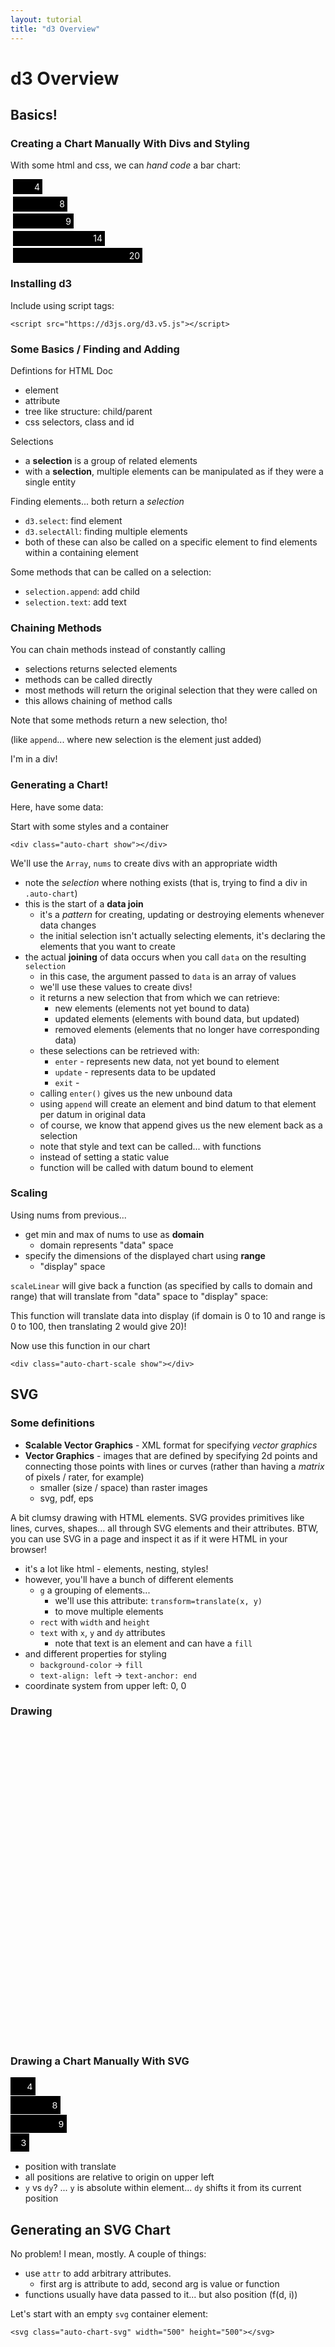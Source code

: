 ```yaml
---
layout: tutorial
title: "d3 Overview"
---
```



# d3 Overview

## Basics!

### Creating a Chart Manually With Divs and Styling

With some html and css, we can _hand code_ a bar chart:

<style class="show">
.manual-chart div {
text-align: right;
background-color: black;
color: white;
padding: 0.25em;
margin: 0.25em;
}
</style>

<div class="manual-chart show" markdown="block">
  <div style="width: 40px;">4</div>
  <div style="width: 80px;">8</div>
  <div style="width: 90px;">9</div>
  <div style="width: 140px;">14</div>
  <div style="width: 200px;">20</div>
</div>



### Installing d3

Include using script tags:

```
<script src="https://d3js.org/d3.v5.js"></script>
```
<script src="https://d3js.org/d3.v5.js"></script>


<!--
<div id="scratch">Scratch Pad</div>
-->

### Some Basics / Finding and Adding

Defintions for HTML Doc

* element
* attribute
* tree like structure: child/parent
* css selectors, class and id

Selections

* a __selection__ is a group of related elements
* with a __selection__, multiple elements can be manipulated as if they were a single entity

Finding elements... both return a _selection_

* `d3.select`: find element
* `d3.selectAll`: finding multiple  elements
* both of these can also be called on a specific element to find elements within a containing element

Some methods that can be called on a selection:

* `selection.append`: add child
* `selection.text`: add text

<script>
const body = d3.select('body');
const div = body.append('div')
div.attr('id', 'scratch')
div.text('END OF BODY')
</script>

### Chaining Methods

You can chain methods instead of constantly calling 

* selections returns selected elements
* methods can be called directly
* most methods will return the original selection that they were called on
* this allows chaining of method calls

<script>
d3.select('#scratch')
	.style('font-size', '2em')
	.style('font-color', 'green')
	.attr('className', 'foo');
</script>

Note that some methods return a new selection, tho!

(like `append`... where new selection is the element just added)

<div class="demo-append show">
I'm in a div!
</div>

<script>
d3.select('.demo-append')
	.append('h1')
	.style('font-color', 'red')
	.text('I AM ADDED!');
</script>


### Generating a Chart!

Here, have some data:

<script>
const nums = Array(10).fill(20).map(ele => Math.floor(Math.random() * ele)); 
console.log(nums);
</script>

Start with some styles and a container

```
<div class="auto-chart show"></div>
```

<div class="auto-chart show"></div>

<style class="show">
.auto-chart div {
text-align: right;
background-color: black;
color: white;
padding: 0.25em;
margin: 0.25em;
}
</style>


We'll use the `Array`, `nums` to create divs with an appropriate width

<script>
d3.select(".auto-chart")
	.selectAll("div")
		.data(nums)
	.enter().append('div')
		.style('width', d => d * 10 + 'px')
		.text(d => d);
</script>

* note the _selection_ where nothing exists (that is, trying to find a div in `.auto-chart`)
* this is the start of a __data join__ 
	* it's a _pattern_ for creating, updating or destroying elements whenever data changes
	* the initial selection isn't actually selecting elements, it's declaring the elements that you want to create
* the actual __joining__ of data occurs when you call `data` on the resulting `selection`
	* in this case, the argument passed to `data` is an array of values
	* we'll use these values to create divs!
	* it returns a new selection that from which we can retrieve:
		* new elements (elements not yet bound to data)
		* updated elements (elements with bound data, but updated)
		* removed elements (elements that no longer have corresponding data)
	* these selections can be retrieved with:
		* `enter` - represents new data, not yet bound to element
		* `update` - represents data to be updated
		* `exit` - 
	* calling `enter()` gives us the new unbound data
	* using `append` will create an element and bind datum to that element per datum in original data
	* of course, we know that append gives us the new element back as a selection
	* note that style and text can be called... with functions
	* instead of setting a static value
	* function will be called with datum bound to element


### Scaling 


Using nums from previous...

* get min and max of nums to use as __domain__
	* domain represents "data" space
* specify the dimensions of the displayed chart using __range__
	* "display" space

`scaleLinear` will give back a function (as specified by calls to domain and range) that will translate from "data" space to "display" space:

<script>
const x = d3.scaleLinear()
	.domain([0, d3.max(nums)])
	.range([0, 20 * d3.max(nums)])
</script>

This function will translate data into display (if domain is 0 to 10 and range is 0 to 100, then translating 2 would give 20)!

Now use this function in our chart

<style class="show">
.auto-chart-scale div {
text-align: right;
background-color: black;
color: white;
padding: 0.25em;
margin: 0.25em;
}
</style>

```
<div class="auto-chart-scale show"></div>
```

<div class="auto-chart-scale show"></div>

<script>
d3.select('.auto-chart-scale')
	.selectAll('div')
		.data(nums)
	.enter().append('div')
		.style('width', d => x(d) + 'px')
		.text(d => d);
		
</script>

## SVG

### Some definitions

* __Scalable Vector Graphics__ - XML format for specifying _vector graphics_
* __Vector Graphics__ - images that are defined by specifying 2d points and connecting those points with lines or curves (rather than having a _matrix_ of pixels / rater, for example)
	* smaller (size / space) than raster images
	* svg, pdf, eps

A bit clumsy drawing with HTML elements. SVG provides primitives like lines, curves, shapes... all through SVG elements and their attributes. BTW, you can use SVG in a page and inspect it as if it were HTML in your browser!

* it's a lot like html - elements, nesting, styles!
* however, you'll have a bunch of different elements
	* `g` a grouping of elements...
		* we'll use this attribute: `transform=translate(x, y)`
		* to move multiple elements
	* `rect` with `width` and `height`
	* `text` with `x`, `y` and `dy` attributes
		* note that text is an element and can have a `fill`
* and different properties for styling
	* `background-color` &rarr; `fill`
	* `text-align: left` &rarr; `text-anchor: end`
* coordinate system from upper left: 0, 0

### Drawing

<svg class="show" width="500" height="500">

<rect x="50" y="50" width="150" height="150" fill="red"></rect>
<rect x="175" y="100" width="75" height="75" fill="green"></rect>
<circle cx="150" cy="150" r="50" fill="yellow"></circle>

<g transform="translate(25, 200)">
<rect x="50" y="50" width="150" height="150" fill="red"></rect>
<rect x="175" y="100" width="75" height="75" fill="green"></rect>
<circle cx="150" cy="150" r="50" fill="yellow"></circle>
</g>


</svg>

### Drawing a Chart Manually With SVG

<style class="show">
.chart-svg rect {
	fill: #000;
}

.chart-svg text {
	fill: #fff;
	font-family: sans-serif;
	font-size: 15px;
	text-anchor: end;
}
</style>

<svg class="chart-svg show" width="500" height="120">
	<g transform="translate(0, 0)">
		<rect width="40" height="29"></rect>
		<text x="35" y="15" dy="0.35em">4</text>
	</g>
	<g transform="translate(0, 30)">
		<rect width="80" height="29"></rect>
		<text x="75" y="15" dy="0.35em">8</text>
	</g>
	<g transform="translate(0, 60)">
		<rect width="90" height="29"></rect>
		<text x="85" y="15" dy="0.35em">9</text>
	</g>
	<g transform="translate(0, 90)">
		<rect width="30" height="29"></rect>
		<text x="25" y="15" dy="0.35em">3</text>
	</g>
</svg>

* position with translate
* all positions are relative to origin on upper left
* `y` vs `dy`? ... `y` is absolute within element... `dy` shifts it from its current position

## Generating an SVG Chart

No problem! I mean, mostly. A couple of things:

* use `attr` to add arbitrary attributes.
	* first arg is attribute to add, second arg is value or function 
* functions usually have data passed to it... but also position (f(d, i))

Let's start with an empty `svg` container element:

```
<svg class="auto-chart-svg" width="500" height="500"></svg>
```

<style class="show">
.auto-chart-svg rect {
	fill: #000;
}

.auto-chart-svg text {
	fill: #fff;
	font-family: sans-serif;
	font-size: 20px;
	text-anchor: end;
}
</style>

<svg class="auto-chart-svg" width="500" height="500"></svg>

<script>
const scaleX = d3.scaleLinear()
	.domain([0, d3.max(nums)])
	.range([0, 500]);
</script>
<script>
const barHeight = 40;
const chart = d3.select('.auto-chart-svg');
chart.attr('height', barHeight * nums.length);
const bars = chart.selectAll('g')
	.data(nums)
		.enter()
	.append('g')
		.attr('transform', (d, i)  => `translate(0, ${i * barHeight})`);
bars.append('rect')
	.attr('width', (d, i) => scaleX(d) + 'px')
	.attr('height', barHeight - 1);

bars.append('text')
	.attr('x', d => scaleX(d) - 10)
	.attr('y', barHeight - 10)
	.text(d => d);
</script>

## Again but Rotated - Manually at First


<style class="show">
.bar-chart-manual rect {
	fill: #000;
}
.bar-chart-manual text {
	fill: #fff;
	font-family: sans-serif;
	font-size: 10px;
	text-anchor: end;
}

</style>

```
<svg class="auto-chart-svg" width="500" height="500"></svg>
```

<style class="show">
.bar-chart rect {
	fill: #000;
}

.bar-chart text {
	fill: #fff;
	font-family: sans-serif;
	font-size: 20px;
	text-anchor: middle;
}
</style>

<svg class="bar-chart show" width="500" height="200">
	<g transform="translate(0, 0)">
		<rect y="70" width="19" height="30"></rect>
		<text x="10" y="90">3</text>
	</g>
	<g transform="translate(20, 0)">
		<rect y="30" width="19" height="70"></rect>
		<text x="10" y="50">7</text>
	</g>
	<g transform="translate(40, 0)">
		<rect y="10" width="19" height="90"></rect>
		<text x="10" y="30">9</text>
	</g>
	<g transform="translate(60, 0)">
		<rect y="50" width="19" height="50"></rect>
		<text x="10" y="70">5</text>
	</g>
</svg>

### Automatically

Using:

```
<svg class="bar-chart-auto"></svg>
```

<style class="show">
.bar-chart-auto rect {
	fill: #000;
}

.bar-chart-auto text {
	fill: #fff;
	font-family: sans-serif;
	font-size: 20px;
	text-anchor: middle;
}
</style>

Note that when we scale so that the display space is flipped....

We start from the other side (90 instead of 10)

```
const scaleY = d3.scaleLinear().domain([0, 10]).range([100, 0]);
console.log(scaleY(1));
// 90
```
<script>
const maxHeight = 200;
const scaleY = d3.scaleLinear()
	.domain([0, d3.max(nums)])
	.range([200, 0]);
</script>

<svg class="bar-chart-auto"></svg>

<script>
const barChart = d3.select('.bar-chart-auto');
barChart.attr('height', maxHeight);
const myBarWidth = 40;
const vBars = barChart.selectAll('g')
	.data(nums)
		.enter()
	.append('g')
		.attr('transform', (d, i) => `translate(${myBarWidth * i}, 0)`)

vBars.append('rect')
	.attr('y', d => scaleY(d))
	.attr('width', myBarWidth)
	.attr('height', d => maxHeight - scaleY(d));
vBars.append('text')
	.attr('x', 20)
	.attr('y', d => (scaleY(d) + 20))
	.text(d => d);

</script>


<!--
<style>
.chart rect {
  fill: steelblue;
}

.chart text {
  fill: white;
  font: 10px sans-serif;
  text-anchor: middle;
}

</style>
<svg class="chart"></svg>
<script>

var width = 960,
    height = 500;

var y = d3.scaleLinear()
	.domain([10, 42])
    .range([height, 0]);

var barchart = d3.select(".chart")
    .attr("width", width)
    .attr("height", height);

// d3.tsv("data.tsv", type, function(error, data) {
var data = [
  {name: "Locke",    value:  4},
  {name: "Reyes",    value:  8},
  {name: "Ford",     value: 15},
  {name: "Jarrah",   value: 16},
  {name: "Shephard", value: 23},
  {name: "Kwon",     value: 42}
];
  y.domain([0, d3.max(data, function(d) { return d.value; })]);

  var barWidth = width / data.length;

  var bar = barchart.selectAll("g")
      .data(data)
    .enter().append("g")
      .attr("transform", function(d, i) { return "translate(" + i * barWidth + ",0)"; });

  bar.append("rect")
      .attr("y", function(d) { return y(d.value); })
      .attr("height", function(d) { return height - y(d.value); })
      .attr("width", barWidth - 1);

  bar.append("text")
      .attr("x", barWidth / 2)
      .attr("y", function(d) { return y(d.value) + 3; })
      .attr("dy", ".75em")
      .text(function(d) { return d.value; });
// });

function type(d) {
  d.value = +d.value; // coerce to number
  return d;
}

</script>
-->






